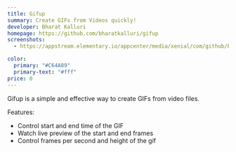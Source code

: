 ```yaml
---
title: Gifup
summary: Create GIFs from Videos quickly!
developer: Bharat Kalluri
homepage: https://github.com/bharatkalluri/gifup
screenshots:
  - https://appstream.elementary.io/appcenter/media/xenial/com/github/bharatkalluri.gifup.desktop/CFCC73D8F2533F530A4EE23B6F32DF8A/screenshots/image-1_orig.png

color:
  primary: "#C64A89"
  primary-text: "#fff"
price: 0
---
```


<p>Gifup is a simple and effective way to create GIFs from video files.</p>
<p>Features:</p>
<ul>
  <li>Control start and end time of the GIF</li>
  <li>Watch live preview of the start and end frames</li>
  <li>Control frames per second and height of the gif</li>
</ul>